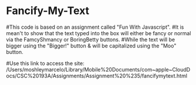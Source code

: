 # Fancify-My-Text

#This code is based on an assignment called "Fun With Javascript".
#It is mean't to show that the text typed into the box will either be fancy or normal via the FamcyShmancy or BoringBetty buttons.
#While the text will be bigger using the "Bigger!" button & will be capitalized using the "Moo" button.

#Use this link to access the site: /Users/moshleymarcelo/Library/Mobile%20Documents/com~apple~CloudDocs/CSC%20193A/Assignments/Assignment%20%235/fancifymytext.html 
